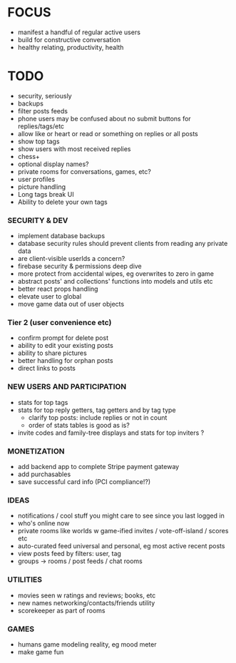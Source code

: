 # FOCUS

- manifest a handful of regular active users
- build for constructive conversation
- healthy relating, productivity, health

# TODO

- security, seriously
- backups
- filter posts feeds
- phone users may be confused about no submit buttons for replies/tags/etc
- allow like or heart or read or something on replies or all posts
- show top tags
- show users with most received replies
- chess+
- optional display names?
- private rooms for conversations, games, etc?
- user profiles
- picture handling
- Long tags break UI
- Ability to delete your own tags

### SECURITY & DEV

- implement database backups
- database security rules should prevent clients from reading any private data
- are client-visible userIds a concern?
- firebase security & permissions deep dive
- more protect from accidental wipes, eg overwrites to zero in game
- abstract posts' and collections' functions into models and utils etc
- better react props handling
- elevate user to global
- move game data out of user objects

### Tier 2 (user convenience etc)

- confirm prompt for delete post
- ability to edit your existing posts
- ability to share pictures
- better handling for orphan posts
- direct links to posts

### NEW USERS AND PARTICIPATION

- stats for top tags
- stats for top reply getters, tag getters and by tag type
  - clarify top posts: include replies or not in count
  - order of stats tables is good as is?
- invite codes and family-tree displays and stats for top inviters ?

### MONETIZATION

- add backend app to complete Stripe payment gateway
- add purchasables
- save successful card info (PCI compliance!?)

### IDEAS

- notifications / cool stuff you might care to see since you last logged in
- who's online now
- private rooms like worlds w game-ified invites / vote-off-island / scores etc
- auto-curated feed universal and personal, eg most active recent posts
- view posts feed by filters: user, tag
- groups -> rooms / post feeds / chat rooms

### UTILITIES

- movies seen w ratings and reviews; books, etc
- new names networking/contacts/friends utility
- scorekeeper as part of rooms

### GAMES

- humans game modeling reality, eg mood meter
- make game fun
